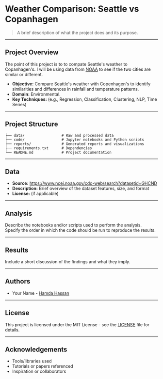 # Weather Comparison: Seattle vs Copanhagen

> A brief description of what the project does and its purpose.

---

## Project Overview

The point of this project is to to compate Seattle's weather to Copanhagen's. I will be using data from
[NOAA](https://www.ncei.noaa.gov/cdo-web/search?datasetid=GHCND) to see if the two cities are similar or different. 

- **Objective:** Compare Seattle's weather with Copenhagen's to identify similarities and differences in rainfall and temperature patterns.
- **Domain:** Environmental.
- **Key Techniques:** (e.g., Regression, Classification, Clustering, NLP, Time Series)

---

## Project Structure

```
├── data/                 # Raw and processed data
├── code/                 # Jupyter notebooks and Python scripts
├── reports/              # Generated reports and visualizations
├── requirements.txt      # Dependencies
└── README.md             # Project documentation
```

---

## Data

- **Source:** https://www.ncei.noaa.gov/cdo-web/search?datasetid=GHCND
- **Description:** Brief overview of the dataset features, size, and format
- **License:** (if applicable)

---

## Analysis

Describe the notebooks and/or scripts used to perform the analysis. Specify the order in which the code should be run to reproduce the results.

---

## Results

Include a short discussion of the findings and what they imply.

---

## Authors

- Your Name - [Hamda Hassan](https://github.com/yourhandle)

---

## License

This project is licensed under the MIT License - see the [LICENSE](LICENSE) file for details.

---

## Acknowledgements

- Tools/libraries used
- Tutorials or papers referenced
- Inspiration or collaborators
